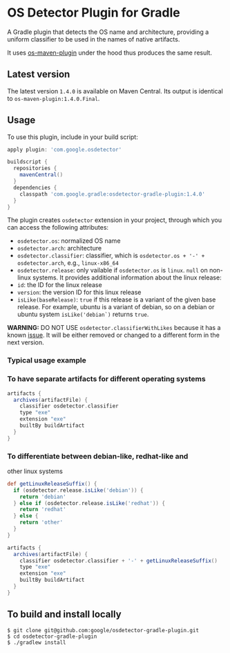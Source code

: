 # OS Detector Plugin for Gradle
A Gradle plugin that detects the OS name and architecture, providing a uniform
classifier to be used in the names of native artifacts.

It uses [os-maven-plugin](https://github.com/trustin/os-maven-plugin) under the
hood thus produces the same result.

## Latest version
The latest version ``1.4.0`` is available on Maven Central.
Its output is identical to ``os-maven-plugin:1.4.0.Final``.

## Usage
To use this plugin, include in your build script:
```groovy
apply plugin: 'com.google.osdetector'

buildscript {
  repositories {
    mavenCentral()
  }
  dependencies {
    classpath 'com.google.gradle:osdetector-gradle-plugin:1.4.0'
  }
}
```

The plugin creates ``osdetector`` extension in your project, through which you
can access the following attributes:
- ``osdetector.os``: normalized OS name
- ``osdetector.arch``: architecture
- ``osdetector.classifier``: classifier, which is ``osdetector.os + '-' +
  osdetector.arch``, e.g., ``linux-x86_64``
- ``osdetector.release``: only vailable if ``osdetector.os`` is ``linux``.
  ``null`` on non-linux systems. It provides additional information about the
  linux release:
 - ``id``: the ID for the linux release
 - ``version``: the version ID for this linux release
 - ``isLike(baseRelease)``: ``true`` if this release is a variant of the given
   base release. For example, ubuntu is a variant of debian, so on a debian or
   ubuntu system ``isLike('debian`)`` returns ``true``.

**WARNING:** DO NOT USE ``osdetector.classifierWithLikes`` because it has a
known [issue](https://github.com/google/osdetector-gradle-plugin/issues/4). It
will be either removed or changed to a different form in the next version.

### Typical usage example
### To have separate artifacts for different operating systems

```groovy
artifacts {
  archives(artifactFile) {
    classifier osdetector.classifier
    type "exe"
    extension "exe"
    builtBy buildArtifact
  }
}
```

### To differentiate between debian-like, redhat-like and
other linux systems
```groovy
def getLinuxReleaseSuffix() {
  if (osdetector.release.isLike('debian')) {
    return 'debian'
  } else if (osdetector.release.isLike('redhat')) {
    return 'redhat'
  } else {
    return 'other'
  }
}

artifacts {
  archives(artifactFile) {
    classifier osdetector.classifier + '-' + getLinuxReleaseSuffix()
    type "exe"
    extension "exe"
    builtBy buildArtifact
  }
}
```

## To build and install locally
```
$ git clone git@github.com:google/osdetector-gradle-plugin.git
$ cd osdetector-gradle-plugin
$ ./gradlew install
```
